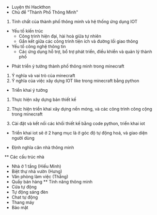 * Luyện thi Hackthon
* Chủ để "Thành Phố Thông Minh"
1) Tính chất của thành phố thông minh và hệ thống ứng dụng IOT
- Yếu tố kiến trúc
  + Công trình hiện đại, hài hoà giữa tự nhiên
  + Gắn kết giữa các công trình tiện ích và đường lối giao thông
- Yếu tố công nghệ thông tin
  + Các ứng dụng hỗ trợ, bổ trợ phát triển, điều khiển và quản lý thành phố
* Phát triển ý tưởng thành phố thông minh trong minecraft
1) Ý nghĩa và vai trò của minecraft
2) Ý nghĩa của việc xây dựng IOT like trong minecraft bằng python

* Triển khai ý tưởng
1) Thực hiện xây dựng bản thiết kế
2) Thực hiện triển khai xây dựng nền móng, và các công trình công cộng trong minecraft

3) Cài đặt và kết nối các khối thiết kế bằng code python, triển khai iot
- Triển khai iot sẽ ở 2 hạng mục là ở góc độ tự động hoá, và giao diện người dùng

* Định nghĩa căn nhà thông minh

** Các cấu trúc nhà
- Nhà ở 1 tầng (Hiếu Minh)
- Biệt thự nhà vườn (Hưng)
- Văn phòng làm việc (Thắng)
- Quầy bán hàng
** Tính năng thông minh
- Cửa tự động
- Tự động sáng đèn
- Chat tự động
- Thang máy
- Bảo mật
